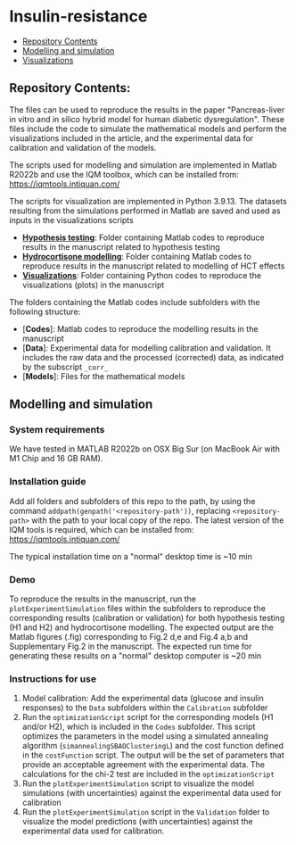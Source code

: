 # Insulin-resistance

- [Repository Contents](#repository-contents)
- [Modelling and simulation](#modelling-and-simulation)
- [Visualizations](#visualizations)

## Repository Contents:

The files can be used to reproduce the results in the paper "Pancreas-liver in vitro and in silico hybrid model for human diabetic dysregulation". These files include the code to simulate the mathematical models and perform the visualizations included in the article, and the experimental data for calibration and validation of the models.

The scripts used for modelling and simulation are implemented in Matlab R2022b and use the IQM toolbox, which can be installed from: https://iqmtools.intiquan.com/

The scripts for visualization are implemented in Python 3.9.13. The datasets resulting from the simulations performed in Matlab are saved and used as inputs in the visualizations scripts 

- [**Hypothesis testing**](https://github.com/belencasasgarcia/Insulin-resistance/tree/main/Hypothesis%20testing): Folder containing Matlab codes to reproduce results in the manuscript related to hypothesis testing
- [**Hydrocortisone modelling**](https://github.com/belencasasgarcia/Insulin-resistance/tree/main/Hydrocrotisone%20modelling): Folder containing Matlab codes to reproduce results in the manuscript related to modelling of HCT effects
- [**Visualizations**](https://github.com/belencasasgarcia/Insulin-resistance/tree/main/Visualizations): Folder containing Python codes to reproduce the visualizations (plots) in the manuscript

The folders containing the Matlab codes include subfolders with the following structure:

- [**Codes**]: Matlab codes to reproduce the modelling results in the manuscript
- [**Data**]: Experimental data for modelling calibration and validation. It includes the raw data and the processed (corrected) data, as indicated by the subscript `_corr_`
- [**Models**]: Files for the mathematical models

## Modelling and simulation

### System requirements
We have tested in MATLAB R2022b on OSX Big Sur (on MacBook Air with M1 Chip and 16 GB RAM).

### Installation guide
Add all folders and subfolders of this repo to the path, by using the command `addpath(genpath('<repository-path'))`, replacing `<repository-path>` with the path to your local copy of the repo. The latest version of the IQM tools is required, which can be installed from: https://iqmtools.intiquan.com/

The typical installation time on a "normal" desktop time is ~10 min

### Demo
To reproduce the results in the manuscript, run the `plotExperimentSimulation` files within the subfolders to reproduce the corresponding results (calibration or validation) for both hypothesis testing (H1 and H2) and hydrocortisone modelling. The expected output are the Matlab figures (.fig) corresponding to Fig.2 d,e and Fig.4 a,b and Supplementary Fig.2 in the manuscript. The expected run time for generating these results on a "normal" desktop computer is ~20 min

### Instructions for use

1. Model calibration: Add the experimental data (glucose and insulin responses) to the `Data` subfolders within the `Calibration` subfolder
2. Run the `optimizationScript` script for the corresponding models (H1 and/or H2), which is included in the `Codes` subfolder. This script optimizes the parameters in the model using a simulated annealing algorithm (`simannealingSBAOClusteringL`) and the cost function defined in the `costFunction` script. The output will be the set of parameters that provide an acceptable agreement with the experimental data. The calculations for the chi-2 test are included in the `optimizationScript`
3. Run the `plotExperimentSimulation` script to visualize the model simulations (with uncertainties) against the experimental data used for calibration 
4. Run the `plotExperimentSimulation` script in the `Validation` folder to visualize the model predictions (with uncertainties) against the experimental data used for calibration.





